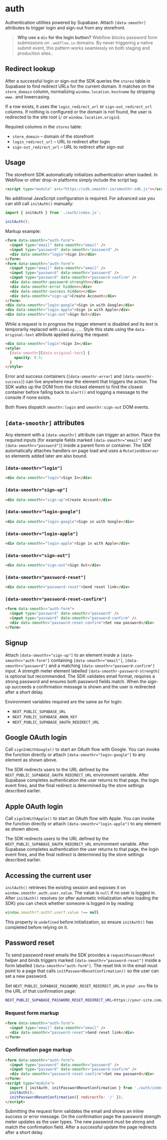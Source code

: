# auth

Authentication utilities powered by Supabase. Attach `[data-smoothr]`
attributes to trigger login and sign-out from any storefront.

> **Why use a `div` for the login button?**
> Webflow blocks password form submissions on `.webflow.io` domains. By never
> triggering a native submit event, this pattern works seamlessly on both
> staging and production sites..

## Redirect lookup

After a successful login or sign-out the SDK queries the `stores` table in
Supabase to find redirect URLs for the current domain. It matches on the
`store_domain` column, normalizing `window.location.hostname` by stripping
`www.` and lowercasing.

If a row exists, it uses the `login_redirect_url` or `sign-out_redirect_url`
columns. If nothing is configured or the domain is not found, the user is
redirected to the site root (`/` or `window.location.origin`).

Required columns in the `stores` table:

- `store_domain` – domain of the storefront
- `login_redirect_url` – URL to redirect after login
- `sign-out_redirect_url` – URL to redirect after sign-out


## Usage

The storefront SDK automatically initializes authentication when loaded. In
Webflow or other drop-in platforms simply include the script tag:

```html
<script type="module" src="https://sdk.smoothr.io/smoothr-sdk.js"></script>
```

No additional JavaScript configuration is required. For advanced use you can
still call `initAuth()` manually:

```javascript
import { initAuth } from './auth/index.js';

initAuth();
```

Markup example:

```html
<form data-smoothr="auth-form">
  <input type="email" data-smoothr="email" />
  <input type="password" data-smoothr="password" />
  <div data-smoothr="login">Sign In</div>
</form>
<form data-smoothr="auth-form">
  <input type="email" data-smoothr="email" />
  <input type="password" data-smoothr="password" />
  <input type="password" data-smoothr="password-confirm" />
  <div data-smoothr-password-strength></div>
  <div data-smoothr-error hidden></div>
  <div data-smoothr-success hidden></div>
  <div data-smoothr="sign-up">Create Account</div>
</form>
<div data-smoothr="login-google">Sign in with Google</div>
<div data-smoothr="login-apple">Sign in with Apple</div>
<div data-smoothr="sign-out">Sign Out</div>
```

While a request is in progress the trigger element is disabled and its text is
temporarily replaced with `Loading...`. Style this state using the
`data-original-text` attribute applied during the request:

```html
<div data-smoothr="login">Sign In</div>
<style>
  [data-smoothr][data-original-text] {
    opacity: 0.5;
  }
</style>
```

Error and success containers (`[data-smoothr-error]` and `[data-smoothr-success]`)
can live anywhere near the element that triggers the action. The SDK walks up
the DOM from the clicked element to find the closest container before falling
back to `alert()` and logging a message to the console if none exists.

Both flows dispatch `smoothr:login` and `smoothr:sign-out` DOM events.

## `[data-smoothr]` attributes

Any element with a `[data-smoothr]` attribute can trigger an action. Place the
required inputs (for example fields marked `[data-smoothr="email"]` and
`[data-smoothr="password"]`) inside a parent form or container. The SDK
automatically attaches handlers on page load and uses a `MutationObserver` so
elements added later are also bound.

### `[data-smoothr="login"]`

```html
<div data-smoothr="login">Sign In</div>
```

### `[data-smoothr="sign-up"]`

```html
<div data-smoothr="sign-up">Create Account</div>
```

### `[data-smoothr="login-google"]`

```html
<div data-smoothr="login-google">Sign in with Google</div>
```

### `[data-smoothr="login-apple"]`

```html
<div data-smoothr="login-apple">Sign in with Apple</div>
```

### `[data-smoothr="sign-out"]`

```html
<div data-smoothr="sign-out">Sign Out</div>
```

### `[data-smoothr="password-reset"]`

```html
<div data-smoothr="password-reset">Send reset link</div>
```

### `[data-smoothr="password-reset-confirm"]`

```html
<form data-smoothr="auth-form">
  <input type="password" data-smoothr="password" />
  <input type="password" data-smoothr="password-confirm" />
  <div data-smoothr="password-reset-confirm">Set new password</div>
</form>
```

## Signup

Attach `[data-smoothr="sign-up"]` to an element inside a
`[data-smoothr="auth-form"]` containing `[data-smoothr="email"]`,
`[data-smoothr="password"]` and a matching `[data-smoothr="password-confirm"]`
input. A strength meter element labelled `[data-smoothr-password-strength]` is
optional but recommended. The SDK
validates email format, requires a strong password and ensures both password
fields match. When the sign-up succeeds a confirmation message is shown and the
user is redirected after a short delay.

Environment variables required are the same as for login:

- `NEXT_PUBLIC_SUPABASE_URL`
- `NEXT_PUBLIC_SUPABASE_ANON_KEY`
- `NEXT_PUBLIC_SUPABASE_OAUTH_REDIRECT_URL`

## Google OAuth login

Call `signInWithGoogle()` to start an OAuth flow with Google. You can invoke the
function directly or attach `[data-smoothr="login-google"]` to any element as
shown above.

The SDK redirects users to the URL defined by the
`NEXT_PUBLIC_SUPABASE_OAUTH_REDIRECT_URL` environment variable. After Supabase
completes authentication the user returns to that page, the login event fires,
and the final redirect is determined by the store settings described earlier.

## Apple OAuth login

Call `signInWithApple()` to start an OAuth flow with Apple. You can invoke the
function directly or attach `[data-smoothr="login-apple"]` to any element as
shown above.

The SDK redirects users to the URL defined by the
`NEXT_PUBLIC_SUPABASE_OAUTH_REDIRECT_URL` environment variable. After Supabase
completes authentication the user returns to that page, the login event fires,
and the final redirect is determined by the store settings described earlier.

## Accessing the current user

`initAuth()` retrieves the existing session and exposes it on
`window.smoothr.auth.user.value`. The value is `null` if no user is logged in.
After `initAuth()` resolves (or after automatic initialization when loading
the SDK) you can check whether someone is logged in by reading:

```javascript
window.smoothr?.auth?.user?.value !== null
```

This property is `undefined` before initialization, so ensure `initAuth()` has
completed before relying on it.

## Password reset

To send password reset emails the SDK provides a `requestPasswordReset` helper
and binds triggers marked `[data-smoothr="password-reset"]` inside a form
labelled `[data-smoothr="auth-form"]`. The reset link in
the email must point to a page that calls `initPasswordResetConfirmation()` so
the user can set a new password.

Set `NEXT_PUBLIC_SUPABASE_PASSWORD_RESET_REDIRECT_URL` in your `.env` file to
the URL of that confirmation page:

```bash
NEXT_PUBLIC_SUPABASE_PASSWORD_RESET_REDIRECT_URL=https://your-site.com/reset
```

### Request form markup

```html
<form data-smoothr="auth-form">
  <input type="email" data-smoothr="email" />
  <div data-smoothr="password-reset">Send reset link</div>
</form>
```

### Confirmation page markup

```html
<form data-smoothr="auth-form">
  <input type="password" data-smoothr="password" />
  <input type="password" data-smoothr="password-confirm" />
  <div data-smoothr="password-reset-confirm">Set new password</div>
</form>
<script type="module">
  import { initAuth, initPasswordResetConfirmation } from './auth/index.js';
  initAuth();
  initPasswordResetConfirmation({ redirectTo: '/' });
</script>
```

Submitting the request form validates the email and shows an inline success or
error message. On the confirmation page the password strength meter updates as
the user types. The new password must be strong and match the confirmation
field. After a successful update the page redirects after a short delay.
